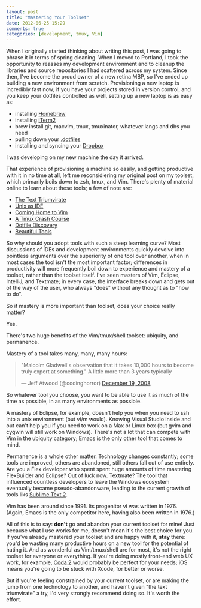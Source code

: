 ```yaml
---
layout: post
title: "Mastering Your Toolset"
date: 2012-06-25 15:29
comments: true
categories: [development, tmux, Vim]
---
```


When I originally started thinking about writing this post, I was going to
phrase it in terms of spring cleaning. When I moved to Portland, I took the
opportunity to reasses my development environment and to cleanup the libraries
and source repositories I had scattered across my system. Since then, I've
become the proud owner of a new retina MBP, so I've ended up building a new
environment from scratch. Provisioning a new laptop is incredibly fast
now; if you have your projects stored in version control, and you keep your
dotfiles controlled as well, setting up a new laptop is as easy as:

* installing [Homebrew](http://mxcl.github.com/homebrew/)
* installing [iTerm2](http://www.iterm2.com/#/section/home)
* brew install git, macvim, tmux, tmuxinator, whatever langs and dbs you need
* pulling down your [.dotfiles](https://github.com/jmreidy/dotfiles)
* installing and syncing your [Dropbox](http://www.dropbox.com)

I was developing on my new machine the day it arrived.

That experience of provisioning a machine so easily, and getting productive
with it in no time at all, left me reconsidiering my original post on my
toolset, which primarily boils down to zsh, tmux, and Vim.  There's plenty of
material online to learn about these tools; a few of note are:

* [The Text Triumvirate](http://www.drbunsen.org/text-triumvirate.html)
* [Unix as IDE](http://blog.sanctum.geek.nz/series/unix-as-ide/)
* [Coming Home to Vim](http://stevelosh.com/blog/2010/09/coming-home-to-vim/)
* [A Tmux Crash Course](http://robots.thoughtbot.com/post/2641409235/a-tmux-crash-course)
* [Dotfile Discovery](http://wynnnetherland.com/journal/dotfiles-discovery)
* [Beautiful Tools](http://www.mahdiyusuf.com/post/24784023641/beautiful-tools)

So why should you adopt tools with such a steep learning curve? Most discussions of IDEs
and development environments quickly devolve into pointless arguments over the
superiority of one tool over another, when in most cases the tool isn't the most
important factor; differences in productivity will more frequently boil down to
experience and mastery of a toolset, rather than the toolset itself. I've seen
masters of Vim, Eclipse, IntelliJ, and Textmate; in every case, the interface
breaks down and gets out of the way of the user, who always "does" without any
thought as to "how to do".

So if mastery is more important than toolset, does your choice really matter?

Yes.

There's two huge benefits of the Vim/tmux/shell toolset: ubiquity, and
permanence.

Mastery of a tool takes many, many, many hours: <blockquote
class="twitter-tweet"><p>"Malcolm Gladwell's observation that it takes 10,000
hours to become truly expert at something." A little more than 3 years
typically</p>&mdash; Jeff Atwood (@codinghorror) <a
href="https://twitter.com/codinghorror/status/1066301753"
data-datetime="2008-12-19T02:48:10+00:00">December 19, 2008</a></blockquote>
<script src="//platform.twitter.com/widgets.js" charset="utf-8"></script>

So whatever tool you choose, you want to be able to use it as much of the time
as possible, in as many environments as possible.

A mastery of Eclipse, for example, doesn't help you when you need to ssh into a
unix environment (but vi/m would).  Knowing Visual Studio inside and out can't
help you if you need to work on a Max or Linux box (but gvim and cygwin will
still work on Windows). There's not a lot that can compete with Vim in the ubiquity
category; Emacs is the only other tool that comes to mind.

Permanence is a whole other matter. Technology changes constantly; some tools
are improved, others are abandoned, still others fall out of use entirely. Are
you a Flex developer who spent spent huge amounts of time mastering FlexBuilder
and Eclipse?  Out of luck now. Textmate? The tool that influenced countless
developers to leave the Windows ecosystem eventually became pseudo-abandonware,
leading to the current growth of tools liks [Sublime Text 2](http://www.sublimetext.com/2).

Vim has been around since 1991. Its progenitor vi was written in 1976. (Again,
Emacs is the only competitor here, having also been written in 1976.)

All of this is to say: **don't** go and abandon your current toolset for mine!
Just because what I use works for me, doesn't mean it's the best choice for
you. If you've already mastered your toolset and are happy with it, **stay** there:
you'd be wasting many productive hours on a new tool for the potential of
hating it. And as wonderful as Vim/tmux/shell are for most, it's not the right
toolset for everyone or everything. If you're doing mostly front-end web UX
work, for example, [Coda 2](http://panic.com/coda/) would probably be perfect
for your needs; iOS means you're going to be stuck with Xcode, for better or worse.

But if you're feeling constrained by your current toolset, or are making the jump
from one technology to another, and haven't given "the text triumvirate" a try,
I'd very strongly recommend doing so. It's worth the effort.





